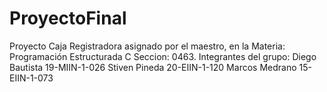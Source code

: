 # ProyectoFinal
Proyecto Caja Registradora asignado por el maestro, en la Materia: Programación Estructurada C Seccion: 0463. Integrantes del grupo: Diego Bautista 19-MIIN-1-026 Stiven Pineda 20-EIIN-1-120 Marcos Medrano 15-EIIN-1-073
